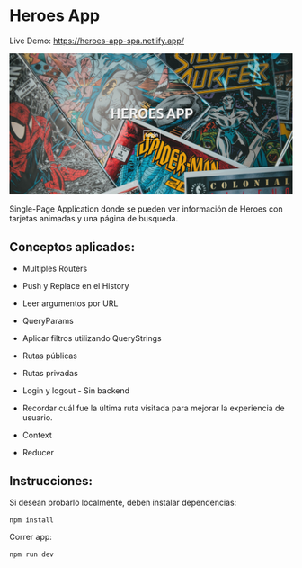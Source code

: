# Heroes App 

Live Demo: https://heroes-app-spa.netlify.app/

![plot](./public/assets/screen.png)

Single-Page Application donde se pueden ver información de Heroes con tarjetas animadas y una página de busqueda.

## Conceptos aplicados:

- Multiples Routers
 
- Push y Replace en el History
 
- Leer argumentos por URL
 
- QueryParams
 
- Aplicar filtros utilizando QueryStrings
 
- Rutas públicas
 
- Rutas privadas
 
- Login y logout - Sin backend
 
- Recordar cuál fue la última ruta visitada para mejorar la experiencia de usuario.
 
- Context
 
- Reducer

## Instrucciones: 
Si desean probarlo localmente, deben instalar dependencias:
```
npm install
```
Correr app:
```
npm run dev
```
